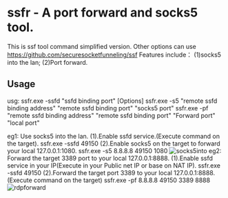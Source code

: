  ssfr - A port forward and socks5 tool.
 =

This is ssf tool command simplified version.
Other options can use https://github.com/securesocketfunneling/ssf
Features include：
(1)socks5 into the lan;
(2)Port forward.

## Usage
>
usg: ssfr.exe -ssfd "ssfd binding port" [Options]
     ssfr.exe -s5 "remote ssfd binding address" "remote ssfd binding port" "socks5 port"
     ssfr.exe -pf "remote ssfd binding address" "remote ssfd binding port" "Forward port" "local port"

eg1: Use socks5 into the lan.
     (1).Enable ssfd service.(Execute command on the target).
     ssfr.exe -ssfd 49150
     (2).Enable socks5 on the target to forward your local 127.0.0.1:1080.
     ssfr.exe -s5 8.8.8.8 49150 1080
![socks5into](https://raw.githubusercontent.com/FlyfishSec/ssfr/master/Usage/socks5into.png "socks5into.gif")
eg2: Forward the target 3389 port to your local 127.0.0.1:8888.
     (1).Enable ssfd service in your IP(Execute in your Public net IP or base on NAT IP).
     ssfr.exe -ssfd 49150
     (2).Forward the target port 3389 to your local 127.0.0.1:8888.(Execute command on the target)
     ssfr.exe -pf 8.8.8.8 49150 3389 8888
![rdpforward](https://raw.githubusercontent.com/FlyfishSec/ssfr/master/Usage/rdpforward.png "rdpforward.png")

	 